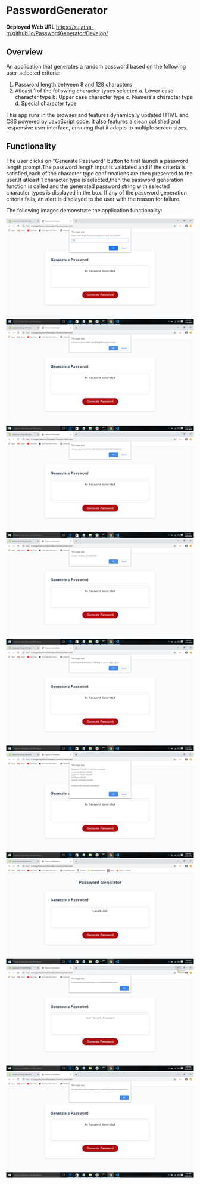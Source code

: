 # PasswordGenerator

**Deployed Web URL**
https://sujatha-m.github.io/PasswordGenerator/Develop/

## Overview 
An application that generates a random password based on the following user-selected criteria:-

1. Password length between 8 and 128 characters
2. Atleast 1 of the following character types selected
   a. Lower case character type
   b. Upper case character type
   c. Numerals character type
   d. Special character type

This app runs in the browser and features dynamically updated HTML and CSS powered by JavaScript code. It also features a clean,polished 
and responsive user interface, ensuring that it adapts to multiple screen sizes.

## Functionality
The user clicks on "Generate Password" button to first launch a password length prompt.The password length input is validated and if the criteria is satisfied,each of the character type confirmations are then presented to the user.If atleast 1 character type is selected,then the password generation function is called and the generated password string with selected character types is displayed in the box.
If any of the password generation criteria fails, an alert is displayed to the user with the reason for failure.

The following images demonstrate the application functionality:

![password length prompt](./Assets/1.PasswordLengthPrompt.png)
![lowercase confirm](./Assets/2.lowercaseconfirmation.png)
![uppercase confirm](./Assets/3.uppercaseconfirmation.png)
![numerals confirm](./Assets/4.Numeralsconfirmation.png)
![special characters confirm](./Assets/5.Specialcharactersconfirmation.png)
![all options confirm](./Assets/6.Alloptionsconfirmation.png)
![password genenerated](./Assets/7.PasswordGenerated.png)
![invalid password length alert](./Assets/8.InvalidPasswordLengthAlert.png)
![no character type alert](./Assets/9.NocharactertypesAlert.png)